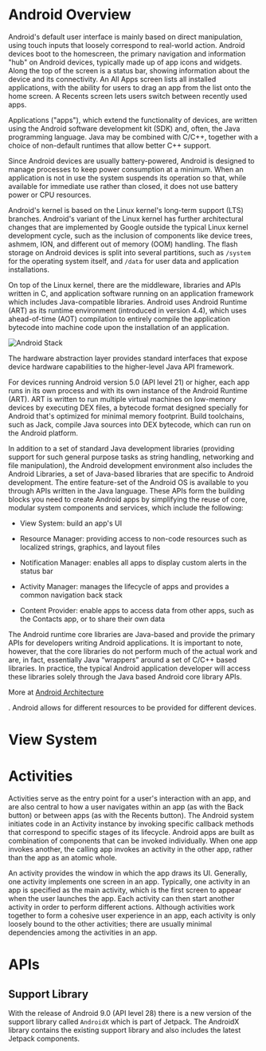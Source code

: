 # Android Overview

Android's default user interface is mainly based on direct manipulation, using touch inputs that loosely correspond to real-world action. Android devices boot to the homescreen, the primary navigation and information "hub" on Android devices, typically made up of app icons and widgets. Along the top of the screen is a status bar, showing information about the device and its connectivity. An All Apps screen lists all installed applications, with the ability for users to drag an app from the list onto the home screen. A Recents screen lets users switch between recently used apps.

Applications ("apps"), which extend the functionality of devices, are written using the Android software development kit (SDK) and, often, the Java programming language. Java may be combined with C/C++, together with a choice of non-default runtimes that allow better C++ support.

Since Android devices are usually battery-powered, Android is designed to manage processes to keep power consumption at a minimum. When an application is not in use the system suspends its operation so that, while available for immediate use rather than closed, it does not use battery power or CPU resources.

Android's kernel is based on the Linux kernel's long-term support (LTS) branches. Android's variant of the Linux kernel has further architectural changes that are implemented by Google outside the typical Linux kernel development cycle, such as the inclusion of components like device trees, ashmem, ION, and different out of memory (OOM) handling. The flash storage on Android devices is split into several partitions, such as `/system` for the operating system itself, and `/data` for user data and application installations.

On top of the Linux kernel, there are the middleware, libraries and APIs written in C, and application software running on an application framework which includes Java-compatible libraries. Android uses Android Runtime (ART) as its runtime environment (introduced in version 4.4), which uses ahead-of-time (AOT) compilation to entirely compile the application bytecode into machine code upon the installation of an application.

![Android Stack](https://developer.android.com/guide/platform/images/android-stack_2x.png)

The hardware abstraction layer provides standard interfaces that expose device hardware capabilities to the higher-level Java API framework.

For devices running Android version 5.0 (API level 21) or higher, each app runs in its own process and with its own instance of the Android Runtime (ART). ART is written to run multiple virtual machines on low-memory devices by executing DEX files, a bytecode format designed specially for Android that's optimized for minimal memory footprint. Build toolchains, such as Jack, compile Java sources into DEX bytecode, which can run on the Android platform.

In addition to a set of standard Java development libraries (providing support for such general purpose tasks as string handling, networking and file manipulation), the Android development environment also includes the Android Libraries, a set of Java-based libraries that are specific to Android development. The entire feature-set of the Android OS is available to you through APIs written in the Java language. These APIs form the building blocks you need to create Android apps by simplifying the reuse of core, modular system components and services, which include the following:

- View System: build an app's UI

- Resource Manager: providing access to non-code resources such as localized strings, graphics, and layout files

- Notification Manager: enables all apps to display custom alerts in the status bar

- Activity Manager: manages the lifecycle of apps and provides a common navigation back stack

- Content Provider: enable apps to access data from other apps, such as the Contacts app, or to share their own data

The Android runtime core libraries are Java-based and provide the primary APIs for developers writing Android applications. It is important to note, however, that the core libraries do not perform much of the actual work and are, in fact, essentially Java “wrappers” around a set of C/C++ based libraries. In practice, the typical Android application developer will access these libraries solely through the Java based Android core library APIs.


More at [Android Architecture](https://source.android.com/devices/architecture)

. Android allows for different resources to be provided for different devices.

# View System



# Activities

Activities serve as the entry point for a user's interaction with an app, and are also central to how a user navigates within an app (as with the Back button) or between apps (as with the Recents button). The Android system initiates code in an Activity instance by invoking specific callback methods that correspond to specific stages of its lifecycle. Android apps are built as combination of components that can be invoked individually. When one app invokes another, the calling app invokes an activity in the other app, rather than the app as an atomic whole.

An activity provides the window in which the app draws its UI. Generally, one activity implements one screen in an app. Typically, one activity in an app is specified as the main activity, which is the first screen to appear when the user launches the app. Each activity can then start another activity in order to perform different actions. Although activities work together to form a cohesive user experience in an app, each activity is only loosely bound to the other activities; there are usually minimal dependencies among the activities in an app.

# APIs

## Support Library

With the release of Android 9.0 (API level 28) there is a new version of the support library called `AndroidX` which is part of Jetpack. The AndroidX library contains the existing support library and also includes the latest Jetpack components. 
